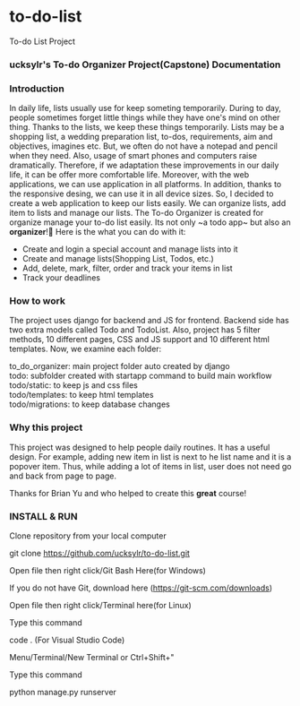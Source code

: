 # to-do-list
To-do List Project
### ucksylr's To-do Organizer Project(Capstone) Documentation

### Introduction
In daily life, lists usually use for keep someting temporarily. During to day, people sometimes forget little things while they have one's mind on other thing. Thanks to the lists, we keep these things temporarily. Lists may be a shopping list, a wedding preparation list, to-dos, requirements, aim and objectives, imagines etc.  But, we often do not have a notepad and pencil when they need. Also, usage of smart phones and computers raise dramatically. Therefore, if we adaptation these improvements in our daily life, it can be offer more comfortable life. Moreover, with the web applications, we can use application in all platforms. In addition, thanks to the responsive desing, we can use it in all device sizes. So, I decided to create a web application to keep our lists easily. We can organize lists, add item to lists and manage our lists. The To-do Organizer is created for organize manage your to-do list easily. Its not only ~a todo app~ but also an **organizer**!:punch: Here is the what you can do with it:

- Create and login a special account and manage lists into it
- Create and manage lists(Shopping List, Todos, etc.)
- Add, delete, mark, filter, order and track your items in list
- Track your deadlines 

### How to work 
The project uses django for backend and JS for frontend. Backend side has two extra models called Todo and TodoList. Also, project has 5 filter methods, 10 different pages, CSS and JS support and 10 different html templates. Now, we examine each folder:

to_do_organizer: main project folder auto created by django<br>
todo: subfolder created with startapp command to build main workflow<br>
todo/static: to keep js and css files <br>
todo/templates: to keep html templates<br>
todo/migrations: to keep database changes<br>

### Why this project

This project was designed to help people daily routines. It has a useful design. 
For example, adding new item in list is next to he list name and it is a popover item. 
Thus, while adding a lot of items in list, user does not need go and back from page to page. 



Thanks for Brian Yu and who helped to create this **great** course!

### INSTALL & RUN
Clone repository from your local computer

git clone https://github.com/ucksylr/to-do-list.git


Open file then right click/Git Bash Here(for Windows)

If you do not have Git, download here (https://git-scm.com/downloads)



Open file then right click/Terminal here(for Linux)


Type this command

code . (For Visual Studio Code)


Menu/Terminal/New Terminal or Ctrl+Shift+"


Type this command

python manage.py runserver

